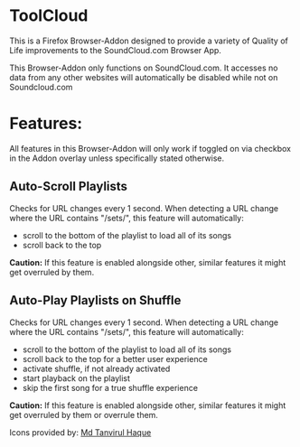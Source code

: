 # ToolCloud
This is a Firefox Browser-Addon designed to provide a variety of Quality of Life improvements to the SoundCloud.com Browser App.

 This Browser-Addon only functions on SoundCloud.com.
 It accesses no data from any other websites will automatically be disabled while not on Soundcloud.com

# Features:
All features in this Browser-Addon will only work if toggled on via checkbox in the Addon overlay unless specifically stated otherwise.

## Auto-Scroll Playlists
Checks for URL changes every 1 second. When detecting a URL change where the URL contains "/sets/", this feature will automatically:
- scroll to the bottom of the playlist to load all of its songs
- scroll back to the top

__Caution:__ If this feature is enabled alongside other, similar features it might get overruled by them.

## Auto-Play Playlists on Shuffle
Checks for URL changes every 1 second. When detecting a URL change where the URL contains "/sets/", this feature will automatically:
- scroll to the bottom of the playlist to load all of its songs
- scroll back to the top for a better user experience
- activate shuffle, if not already activated 
- start playback on the playlist
- skip the first song for a true shuffle experience

__Caution:__ If this feature is enabled alongside other, similar features it might get overruled by them or overrule them.

Icons provided by: [Md Tanvirul Haque]([https://example.com](https://www.flaticon.com/authors/md-tanvirul-haque)) 
